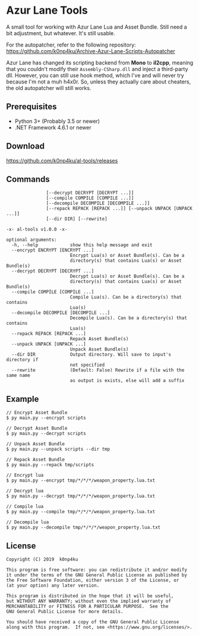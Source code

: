 # Azur Lane Tools
A small tool for working with Azur Lane Lua and Asset Bundle. Still need a bit adjustment, but whatever. It's still usable.

For the autopatcher, refer to the following repository:\
https://github.com/k0np4ku/Archive-Azur-Lane-Scripts-Autopatcher

Azur Lane has changed its scripting backend from **Mono** to **il2cpp**, meaning that you couldn't modify their `Assembly-CSharp.dll` and inject a third-party dll. However, you can still use hook method, which I've and will never try because I'm not a muh h4x0r. So, unless they actually care about cheaters, the old autopatcher will still works.

## Prerequisites
- Python 3+ (Probably 3.5 or newer)
- .NET Framework 4.6.1 or newer

## Download
https://github.com/k0np4ku/al-tools/releases

## Commands
```usage: main.py [-h] [--encrypt ENCRYPT [ENCRYPT ...]]
               [--decrypt DECRYPT [DECRYPT ...]]
               [--compile COMPILE [COMPILE ...]]
               [--decompile DECOMPILE [DECOMPILE ...]]
               [--repack REPACK [REPACK ...]] [--unpack UNPACK [UNPACK ...]]
               [--dir DIR] [--rewrite]

-x- al-tools v1.0.0 -x-

optional arguments:
  -h, --help            show this help message and exit
  --encrypt ENCRYPT [ENCRYPT ...]
                        Encrypt Lua(s) or Asset Bundle(s). Can be a
                        directory(s) that contains Lua(s) or Asset Bundle(s)
  --decrypt DECRYPT [DECRYPT ...]
                        Decrypt Lua(s) or Asset Bundle(s). Can be a
                        directory(s) that contains Lua(s) or Asset Bundle(s)
  --compile COMPILE [COMPILE ...]
                        Compile Lua(s). Can be a directory(s) that contains
                        Lua(s)
  --decompile DECOMPILE [DECOMPILE ...]
                        Decompile Lua(s). Can be a directory(s) that contains
                        Lua(s)
  --repack REPACK [REPACK ...]
                        Repack Asset Bundle(s)
  --unpack UNPACK [UNPACK ...]
                        Unpack Asset Bundle(s)
  --dir DIR             Output directory. Will save to input's directory if
                        not specified
  --rewrite             (Default: False) Rewrite if a file with the same name
                        as output is exists, else will add a suffix
```

## Example
```
// Encrypt Asset Bundle
$ py main.py --encrypt scripts

// Decrypt Asset Bundle
$ py main.py --decrypt scripts

// Unpack Asset Bundle
$ py main.py --unpack scripts --dir tmp

// Repack Asset Bundle
$ py main.py --repack tmp/scripts

// Encrypt lua
$ py main.py --encrypt tmp/*/*/*/weapon_property.lua.txt

// Decrypt lua
$ py main.py --decrypt tmp/*/*/*/weapon_property.lua.txt

// Compile lua
$ py main.py --compile tmp/*/*/*/weapon_property.lua.txt

// Decompile lua
$ py main.py --decompile tmp/*/*/*/weapon_property.lua.txt
```

## License
```
Copyright (C) 2019  k0np4ku

This program is free software: you can redistribute it and/or modify
it under the terms of the GNU General Public License as published by
the Free Software Foundation, either version 3 of the License, or
(at your option) any later version.

This program is distributed in the hope that it will be useful,
but WITHOUT ANY WARRANTY; without even the implied warranty of
MERCHANTABILITY or FITNESS FOR A PARTICULAR PURPOSE.  See the
GNU General Public License for more details.

You should have received a copy of the GNU General Public License
along with this program.  If not, see <https://www.gnu.org/licenses/>.
```